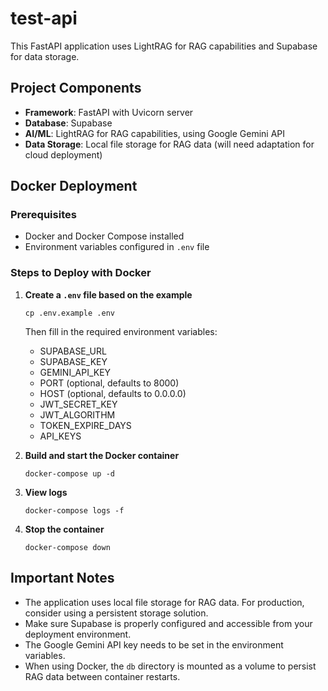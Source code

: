 # test-api

This FastAPI application uses LightRAG for RAG capabilities and Supabase for data storage.

## Project Components
- **Framework**: FastAPI with Uvicorn server
- **Database**: Supabase
- **AI/ML**: LightRAG for RAG capabilities, using Google Gemini API
- **Data Storage**: Local file storage for RAG data (will need adaptation for cloud deployment)

## Docker Deployment

### Prerequisites
- Docker and Docker Compose installed
- Environment variables configured in `.env` file

### Steps to Deploy with Docker

1. **Create a `.env` file based on the example**
   ```
   cp .env.example .env
   ```
   Then fill in the required environment variables:
   - SUPABASE_URL
   - SUPABASE_KEY
   - GEMINI_API_KEY
   - PORT (optional, defaults to 8000)
   - HOST (optional, defaults to 0.0.0.0)
   - JWT_SECRET_KEY
   - JWT_ALGORITHM
   - TOKEN_EXPIRE_DAYS
   - API_KEYS

2. **Build and start the Docker container**
   ```
   docker-compose up -d
   ```

3. **View logs**
   ```
   docker-compose logs -f
   ```

4. **Stop the container**
   ```
   docker-compose down
   ```

## Important Notes
- The application uses local file storage for RAG data. For production, consider using a persistent storage solution.
- Make sure Supabase is properly configured and accessible from your deployment environment.
- The Google Gemini API key needs to be set in the environment variables.
- When using Docker, the `db` directory is mounted as a volume to persist RAG data between container restarts.
